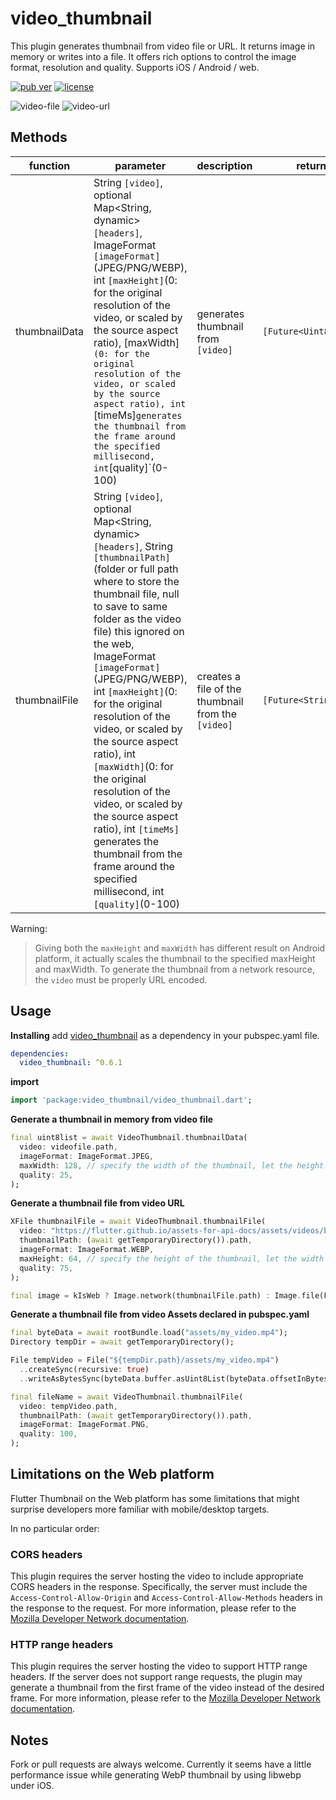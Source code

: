 # video_thumbnail

This plugin generates thumbnail from video file or URL.  It returns image in memory or writes into a file.  It offers rich options to control the image format, resolution and quality.  Supports iOS / Android / web.

[![pub ver](https://img.shields.io/badge/pub-v0.6.1-blue)](https://pub.dev/packages/video_thumbnail)
[![license](https://img.shields.io/github/license/mashape/apistatus.svg)](https://github.com/justsoft/)

![video-file](https://github.com/justsoft/video_thumbnail/blob/master/video_file.png?raw=true) ![video-url](https://github.com/justsoft/video_thumbnail/blob/master/video_url.png?raw=true)

## Methods
|function|parameter|description|return|
|--|--|--|--|
|thumbnailData|String `[video]`, optional Map<String, dynamic> `[headers]`, ImageFormat `[imageFormat]`(JPEG/PNG/WEBP), int `[maxHeight]`(0: for the original resolution of the video, or scaled by the source aspect ratio), [maxWidth]`(0: for the original resolution of the video, or scaled by the source aspect ratio), int `[timeMs]` generates the thumbnail from the frame around the specified millisecond, int `[quality]`(0-100)|generates thumbnail from `[video]`|`[Future<Uint8List>]`|
|thumbnailFile|String `[video]`, optional Map<String, dynamic> `[headers]`, String `[thumbnailPath]`(folder or full path where to store the thumbnail file, null to save to same folder as the video file) this ignored on the web, ImageFormat `[imageFormat]`(JPEG/PNG/WEBP), int `[maxHeight]`(0: for the original resolution of the video, or scaled by the source aspect ratio), int `[maxWidth]`(0: for the original resolution of the video, or scaled by the source aspect ratio), int `[timeMs]` generates the thumbnail from the frame around the specified millisecond, int `[quality]`(0-100)|creates a file of the thumbnail from the `[video]` |`[Future<String>]`|

Warning:
> Giving both the `maxHeight` and `maxWidth` has different result on Android platform, it actually scales the thumbnail to the specified maxHeight and maxWidth.
> To generate the thumbnail from a network resource, the `video` must be properly URL encoded.

## Usage

**Installing**
add [video_thumbnail](https://pub.dev/packages/video_thumbnail) as a dependency in your pubspec.yaml file.
```yaml
dependencies:
  video_thumbnail: ^0.6.1
```
**import**
```dart
import 'package:video_thumbnail/video_thumbnail.dart';

```
**Generate a thumbnail in memory from video file**
```dart
final uint8list = await VideoThumbnail.thumbnailData(
  video: videofile.path,
  imageFormat: ImageFormat.JPEG,
  maxWidth: 128, // specify the width of the thumbnail, let the height auto-scaled to keep the source aspect ratio
  quality: 25,
);
```

**Generate a thumbnail file from video URL**
```dart
XFile thumbnailFile = await VideoThumbnail.thumbnailFile(
  video: "https://flutter.github.io/assets-for-api-docs/assets/videos/butterfly.mp4",
  thumbnailPath: (await getTemporaryDirectory()).path,
  imageFormat: ImageFormat.WEBP,
  maxHeight: 64, // specify the height of the thumbnail, let the width auto-scaled to keep the source aspect ratio
  quality: 75,
);

final image = kIsWeb ? Image.network(thumbnailFile.path) : Image.file(File(thumbnailFile.path));
```

**Generate a thumbnail file from video Assets declared in pubspec.yaml**
```dart
final byteData = await rootBundle.load("assets/my_video.mp4");
Directory tempDir = await getTemporaryDirectory();

File tempVideo = File("${tempDir.path}/assets/my_video.mp4")
  ..createSync(recursive: true)
  ..writeAsBytesSync(byteData.buffer.asUint8List(byteData.offsetInBytes, byteData.lengthInBytes));

final fileName = await VideoThumbnail.thumbnailFile(
  video: tempVideo.path,
  thumbnailPath: (await getTemporaryDirectory()).path,
  imageFormat: ImageFormat.PNG,  
  quality: 100,
);
```

## Limitations on the Web platform

Flutter Thumbnail on the Web platform has some limitations that might surprise developers more familiar with mobile/desktop targets.

In no particular order:

### CORS headers
This plugin requires the server hosting the video to include appropriate CORS headers in the response. Specifically, the server must include the `Access-Control-Allow-Origin` and `Access-Control-Allow-Methods` headers in the response to the request.
For more information, please refer to the [Mozilla Developer Network documentation](https://developer.mozilla.org/en-US/docs/Web/HTTP/CORS).

### HTTP range headers
This plugin requires the server hosting the video to support HTTP range headers. If the server does not support range requests, the plugin may generate a thumbnail from the first frame of the video instead of the desired frame.
For more information, please refer to the [Mozilla Developer Network documentation](https://developer.mozilla.org/en-US/docs/Web/HTTP/Range_requests).

## Notes
Fork or pull requests are always welcome. Currently it seems have a little performance issue while generating WebP thumbnail by using libwebp under iOS.
